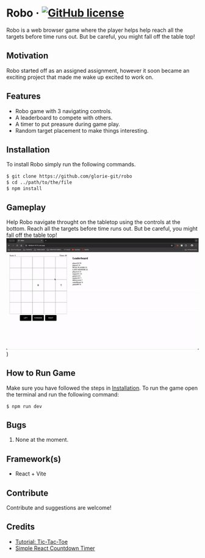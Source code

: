 # Robo &middot; [![GitHub license](https://img.shields.io/badge/license-MIT-blue.svg)](https://github.com/glorie-git/robo/blob/main/LICENSE.md)
Robo is a web browser game where the player helps help reach all the targets before time runs out. But be careful, you might fall off the table top!

## Motivation
Robo started off as an assigned assignment, however it soon became an exciting project that made me wake up excited to work on.

## Features
- Robo game with 3 navigating controls.
- A leaderboard to compete with others.
- A timer to put preasure during game play.
- Random target placement to make things interesting.

## Installation
To install Robo simply run the following commands.
```
$ git clone https://github.com/glorie-git/robo
$ cd ../path/to/the/file
$ npm install
```

## Gameplay
Help Robo navigate throught on the tabletop using the controls at the bottom. Reach all the targets before time runs out. But be careful, you might fall off the table top!
![](https://github.com/glorie-git/robo/blob/main/resources/ROBOGAMEPLACE-ezgif.com-video-to-gif-converter.gif))

## How to Run Game
Make sure you have followed the steps in [Installation](#installation). To run the game open the terminal and run the following command:
```
$ npm run dev
```
## Bugs
1. None at the moment.

## Framework(s)
- React + Vite

## Contribute
Contribute and suggestions are welcome!

## Credits
- [Tutorial: Tic-Tac-Toe](https://react.dev/learn/tutorial-tic-tac-toe)
- [Simple React Countdown Timer](https://codesandbox.io/p/sandbox/simple-react-countdown-timer-zdzwy?file=%2Fsrc%2FApp.js)
